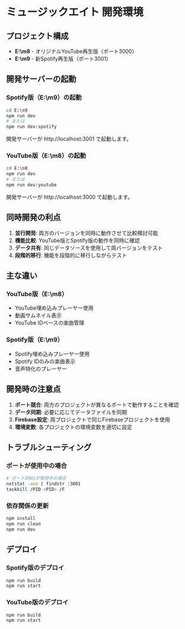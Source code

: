 # ミュージックエイト 開発環境

## プロジェクト構成

- **E:\m8** - オリジナルYouTube再生版（ポート3000）
- **E:\m9** - 新Spotify再生版（ポート3001）

## 開発サーバーの起動

### Spotify版（E:\m9）の起動

```bash
cd E:\m9
npm run dev
# または
npm run dev:spotify
```

開発サーバーが http://localhost:3001 で起動します。

### YouTube版（E:\m8）の起動

```bash
cd E:\m8
npm run dev
# または
npm run dev:youtube
```

開発サーバーが http://localhost:3000 で起動します。

## 同時開発の利点

1. **並行開発**: 両方のバージョンを同時に動作させて比較検討可能
2. **機能比較**: YouTube版とSpotify版の動作を同時に確認
3. **データ共有**: 同じデータソースを使用して両バージョンをテスト
4. **段階的移行**: 機能を段階的に移行しながらテスト

## 主な違い

### YouTube版（E:\m8）
- YouTube埋め込みプレーヤー使用
- 動画サムネイル表示
- YouTube IDベースの楽曲管理

### Spotify版（E:\m9）
- Spotify埋め込みプレーヤー使用
- Spotify IDのみの楽曲表示
- 音声特化のプレーヤー

## 開発時の注意点

1. **ポート競合**: 両方のプロジェクトが異なるポートで動作することを確認
2. **データ同期**: 必要に応じてデータファイルを同期
3. **Firebase設定**: 両プロジェクトで同じFirebaseプロジェクトを使用
4. **環境変数**: 各プロジェクトの環境変数を適切に設定

## トラブルシューティング

### ポートが使用中の場合
```bash
# ポート3001が使用中の場合
netstat -ano | findstr :3001
taskkill /PID <PID> /F
```

### 依存関係の更新
```bash
npm install
npm run clean
npm run dev
```

## デプロイ

### Spotify版のデプロイ
```bash
npm run build
npm run start
```

### YouTube版のデプロイ
```bash
npm run build
npm run start
``` 